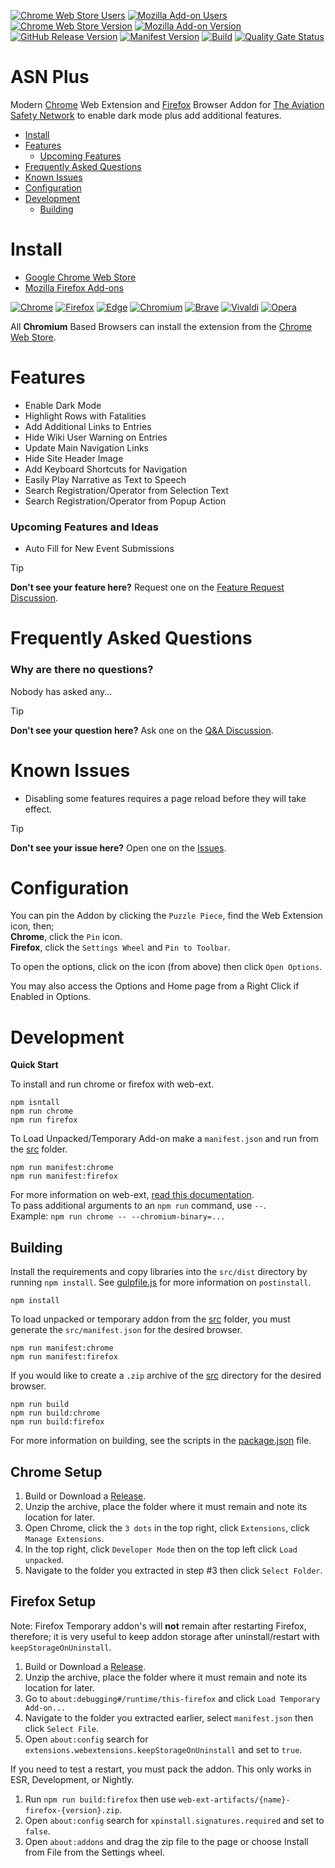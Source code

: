 [![Chrome Web Store Users](https://img.shields.io/chrome-web-store/users/phcbcnpmcbkcnijkpfohkdmcofcofibh?logo=google&logoColor=white&label=google%20users)](https://chromewebstore.google.com/detail/asn-plus/phcbcnpmcbkcnijkpfohkdmcofcofibh)
[![Mozilla Add-on Users](https://img.shields.io/amo/users/asn-plus?logo=mozilla&label=mozilla%20users)](https://addons.mozilla.org/addon/asn-plus)
[![Chrome Web Store Version](https://img.shields.io/chrome-web-store/v/phcbcnpmcbkcnijkpfohkdmcofcofibh?label=chrome&logo=googlechrome)](https://chromewebstore.google.com/detail/asn-plus/phcbcnpmcbkcnijkpfohkdmcofcofibh)
[![Mozilla Add-on Version](https://img.shields.io/amo/v/asn-plus?label=firefox&logo=firefox)](https://addons.mozilla.org/addon/asn-plus)
[![GitHub Release Version](https://img.shields.io/github/v/release/cssnr/asn-plus?logo=github)](https://github.com/cssnr/asn-plus/releases/latest)
[![Manifest Version](https://img.shields.io/github/manifest-json/v/cssnr/asn-plus?filename=manifest.json&logo=json&label=manifest)](https://github.com/cssnr/asn-plus/blob/master/manifest.json)
[![Build](https://github.com/cssnr/asn-plus/actions/workflows/build.yaml/badge.svg)](https://github.com/cssnr/asn-plus/actions/workflows/build.yaml)
[![Quality Gate Status](https://sonarcloud.io/api/project_badges/measure?project=cssnr_asn-plus&metric=alert_status)](https://sonarcloud.io/summary/new_code?id=cssnr_asn-plus)
# ASN Plus

Modern [Chrome](https://chromewebstore.google.com/detail/asn-plus/phcbcnpmcbkcnijkpfohkdmcofcofibh)
Web Extension and [Firefox](https://addons.mozilla.org/addon/asn-plus)
Browser Addon for [The Aviation Safety Network](https://aviation-safety.net/)
to enable dark mode plus add additional features.

*   [Install](#install)
*   [Features](#features)
    -   [Upcoming Features](#upcoming-features-and-ideas)
*   [Frequently Asked Questions](#frequently-asked-questions)
*   [Known Issues](#known-issues)
*   [Configuration](#configuration)
*   [Development](#development)
    -   [Building](#building)

# Install

*   [Google Chrome Web Store](https://chromewebstore.google.com/detail/asn-plus/phcbcnpmcbkcnijkpfohkdmcofcofibh)
*   [Mozilla Firefox Add-ons](https://addons.mozilla.org/addon/asn-plus)

[![Chrome](https://raw.githubusercontent.com/alrra/browser-logos/main/src/chrome/chrome_48x48.png)](https://chromewebstore.google.com/detail/asn-plus/phcbcnpmcbkcnijkpfohkdmcofcofibh)
[![Firefox](https://raw.githubusercontent.com/alrra/browser-logos/main/src/firefox/firefox_48x48.png)](https://addons.mozilla.org/addon/asn-plus)
[![Edge](https://raw.githubusercontent.com/alrra/browser-logos/main/src/edge/edge_48x48.png)](https://chromewebstore.google.com/detail/asn-plus/phcbcnpmcbkcnijkpfohkdmcofcofibh)
[![Chromium](https://raw.githubusercontent.com/alrra/browser-logos/main/src/chromium/chromium_48x48.png)](https://chromewebstore.google.com/detail/asn-plus/phcbcnpmcbkcnijkpfohkdmcofcofibh)
[![Brave](https://raw.githubusercontent.com/alrra/browser-logos/main/src/brave/brave_48x48.png)](https://chromewebstore.google.com/detail/asn-plus/phcbcnpmcbkcnijkpfohkdmcofcofibh)
[![Vivaldi](https://raw.githubusercontent.com/alrra/browser-logos/main/src/vivaldi/vivaldi_48x48.png)](https://chromewebstore.google.com/detail/asn-plus/phcbcnpmcbkcnijkpfohkdmcofcofibh)
[![Opera](https://raw.githubusercontent.com/alrra/browser-logos/main/src/opera/opera_48x48.png)](https://chromewebstore.google.com/detail/asn-plus/phcbcnpmcbkcnijkpfohkdmcofcofibh)

All **Chromium** Based Browsers can install the extension from the
[Chrome Web Store](https://chromewebstore.google.com/detail/asn-plus/phcbcnpmcbkcnijkpfohkdmcofcofibh).

# Features

*   Enable Dark Mode
*   Highlight Rows with Fatalities
*   Add Additional Links to Entries
*   Hide Wiki User Warning on Entries
*   Update Main Navigation Links
*   Hide Site Header Image
*   Add Keyboard Shortcuts for Navigation
*   Easily Play Narrative as Text to Speech
*   Search Registration/Operator from Selection Text
*   Search Registration/Operator from Popup Action

### Upcoming Features and Ideas

*   Auto Fill for New Event Submissions

> [!TIP]
> **Don't see your feature here?**
> Request one on the [Feature Request Discussion](https://github.com/cssnr/asn-plus/discussions/categories/feature-requests).

# Frequently Asked Questions

### Why are there no questions?

Nobody has asked any...

> [!TIP]
> **Don't see your question here?**
> Ask one on the [Q&A Discussion](https://github.com/cssnr/asn-plus/discussions/categories/q-a).

# Known Issues

*   Disabling some features requires a page reload before they will take effect.

> [!TIP]
> **Don't see your issue here?**
> Open one on the [Issues](https://github.com/cssnr/asn-plus/issues).

# Configuration

You can pin the Addon by clicking the `Puzzle Piece`, find the Web Extension icon, then;  
**Chrome**, click the `Pin` icon.  
**Firefox**, click the `Settings Wheel` and `Pin to Toolbar`.

To open the options, click on the icon (from above) then click `Open Options`.

You may also access the Options and Home page from a Right Click if Enabled in Options.

# Development

**Quick Start**

To install and run chrome or firefox with web-ext.
```shell
npm isntall
npm run chrome
npm run firefox
```

To Load Unpacked/Temporary Add-on make a `manifest.json` and run from the [src](src) folder.
```shell
npm run manifest:chrome
npm run manifest:firefox
```

For more information on web-ext, [read this documentation](https://extensionworkshop.com/documentation/develop/web-ext-command-reference/).  
To pass additional arguments to an `npm run` command, use `--`.  
Example: `npm run chrome -- --chromium-binary=...`

## Building

Install the requirements and copy libraries into the `src/dist` directory by running `npm install`.
See [gulpfile.js](gulpfile.js) for more information on `postinstall`.
```shell
npm install
```

To load unpacked or temporary addon from the [src](src) folder, you must generate the `src/manifest.json` for the desired browser.
```shell
npm run manifest:chrome
npm run manifest:firefox
```

If you would like to create a `.zip` archive of the [src](src) directory for the desired browser.
```shell
npm run build
npm run build:chrome
npm run build:firefox
```

For more information on building, see the scripts in the [package.json](package.json) file.

## Chrome Setup

1.  Build or Download a [Release](https://github.com/cssnr/asn-plus/releases).
1.  Unzip the archive, place the folder where it must remain and note its location for later.
1.  Open Chrome, click the `3 dots` in the top right, click `Extensions`, click `Manage Extensions`.
1.  In the top right, click `Developer Mode` then on the top left click `Load unpacked`.
1.  Navigate to the folder you extracted in step #3 then click `Select Folder`.

## Firefox Setup

Note: Firefox Temporary addon's will **not** remain after restarting Firefox, therefore;
it is very useful to keep addon storage after uninstall/restart with `keepStorageOnUninstall`.

1.  Build or Download a [Release](https://github.com/cssnr/asn-plus/releases).
1.  Unzip the archive, place the folder where it must remain and note its location for later.
1.  Go to `about:debugging#/runtime/this-firefox` and click `Load Temporary Add-on...`
1.  Navigate to the folder you extracted earlier, select `manifest.json` then click `Select File`.
1.  Open `about:config` search for `extensions.webextensions.keepStorageOnUninstall` and set to `true`.

If you need to test a restart, you must pack the addon. This only works in ESR, Development, or Nightly.

1.  Run `npm run build:firefox` then use `web-ext-artifacts/{name}-firefox-{version}.zip`.
1.  Open `about:config` search for `xpinstall.signatures.required` and set to `false`.
1.  Open `about:addons` and drag the zip file to the page or choose Install from File from the Settings wheel.
